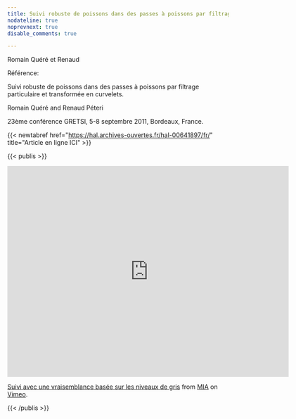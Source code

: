 ```yaml
---
title: Suivi robuste de poissons dans des passes à poissons par filtrage particulaire et transformée en curvelets
nodateline: true
noprevnext: true
disable_comments: true

---
```


Romain Quéré et Renaud

Référence:

Suivi robuste de poissons dans des passes à poissons par filtrage particulaire et transformée en curvelets.

Romain Quéré and Renaud Péteri

23ème conférence GRETSI, 5-8 septembre 2011, Bordeaux, France.


{{< newtabref  href="https://hal.archives-ouvertes.fr/hal-00641897/fr/" title="Article en ligne ICI" >}}

{{< publis >}}
<iframe src="https://player.vimeo.com/video/24210123" width="640" height="480" frameborder="0" allow="autoplay; fullscreen; picture-in-picture" allowfullscreen></iframe>
<p><a href="https://vimeo.com/24210123">Suivi avec une vraisemblance bas&eacute;e sur les niveaux de gris</a> from <a href="https://vimeo.com/mialab">MIA</a> on <a href="https://vimeo.com">Vimeo</a>.</p>
{{< /publis >}}
